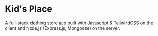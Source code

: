# Kid's Place

A full-stack clothing store app built with Javascript & TailwindCSS on the client and Node.js (Express.js, Mongoose) on the server.

<!-- Additional functionalities like;

- User can register for an account storing their name, email/username and password then login to the app using their credentials
- User authentication & authorization -->

